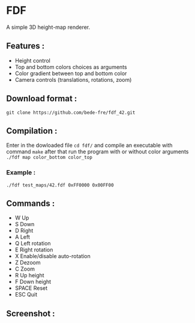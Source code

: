 # FDF

A simple 3D height-map renderer.


## Features :

* Height control
* Top and bottom colors choices as arguments
* Color gradient between top and bottom color
* Camera controls (translations, rotations, zoom)


## Download format :

```git clone https://github.com/bede-fre/fdf_42.git```

## Compilation :

Enter in the dowloaded file ```cd fdf/``` and compile an executable with command ```make``` after that run the program with or without color arguments ```./fdf map color_bottom color_top```

### Example :

```./fdf test_maps/42.fdf 0xFF0000 0x00FF00```

## Commands :

- W     Up
- S     Down
- D     Right
- A     Left
- Q     Left rotation
- E     Right rotation
- X     Enable/disable auto-rotation
- Z     Dezoom
- C     Zoom
- R     Up height
- F     Down height
- SPACE Reset
- ESC   Quit

## Screenshot :

